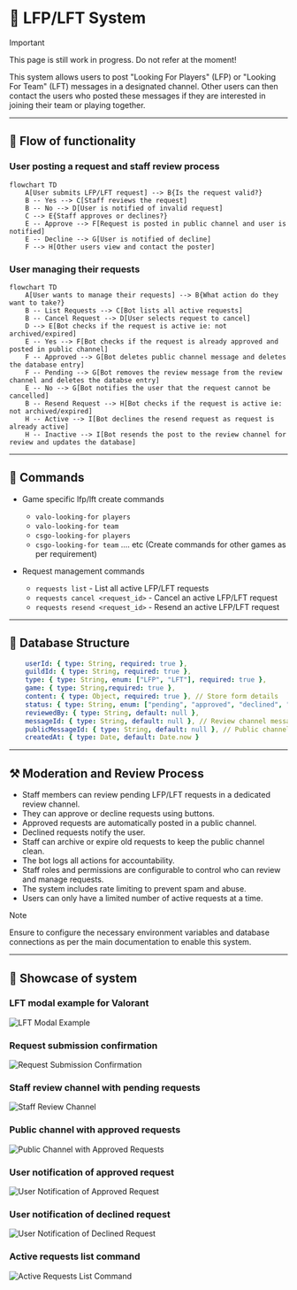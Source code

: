 # 🔎 LFP/LFT System

> [!IMPORTANT]
> This page is still work in progress. Do not refer at the moment!

This system allows users to post "Looking For Players" (LFP) or "Looking For Team" (LFT) messages in a designated channel. Other users can then contact the users who posted these messages if they are interested in joining their team or playing together.

---

## 🌊 Flow of functionality

### User posting a request and staff review process
```mermaid
flowchart TD
    A[User submits LFP/LFT request] --> B{Is the request valid?}
    B -- Yes --> C[Staff reviews the request]
    B -- No --> D[User is notified of invalid request]
    C --> E{Staff approves or declines?}
    E -- Approve --> F[Request is posted in public channel and user is notified]
    E -- Decline --> G[User is notified of decline]
    F --> H[Other users view and contact the poster]
```

### User managing their requests
```mermaid
flowchart TD
    A[User wants to manage their requests] --> B{What action do they want to take?}
    B -- List Requests --> C[Bot lists all active requests]
    B -- Cancel Request --> D[User selects request to cancel]
    D --> E[Bot checks if the request is active ie: not archived/expired]
    E -- Yes --> F[Bot checks if the request is already approved and posted in public channel]
    F -- Approved --> G[Bot deletes public channel message and deletes the database entry]
    F -- Pending --> G[Bot removes the review message from the review channel and deletes the databse entry]
    E -- No --> G[Bot notifies the user that the request cannot be cancelled]
    B -- Resend Request --> H[Bot checks if the request is active ie: not archived/expired]
    H -- Active --> I[Bot declines the resend request as request is already active]
    H -- Inactive --> I[Bot resends the post to the review channel for review and updates the database]
```

---

## 🤖 Commands
- Game specific lfp/lft create commands
    - `valo-looking-for players`
    - `valo-looking-for team`
    - `csgo-looking-for players`
    - `csgo-looking-for team` .... etc (Create commands for other games as per requirement)

- Request management commands
    - `requests list` - List all active LFP/LFT requests
    - `requests cancel <request_id>` - Cancel an active LFP/LFT request
    - `requests resend <request_id>` - Resend an active LFP/LFT request

---

## 📅 Database Structure
```yaml
    userId: { type: String, required: true },
    guildId: { type: String, required: true },
    type: { type: String, enum: ["LFP", "LFT"], required: true },
    game: { type: String,required: true },
    content: { type: Object, required: true }, // Store form details
    status: { type: String, enum: ["pending", "approved", "declined", "archived", "expired"], default: "pending" },
    reviewedBy: { type: String, default: null },
    messageId: { type: String, default: null }, // Review channel message
    publicMessageId: { type: String, default: null }, // Public channel message
    createdAt: { type: Date, default: Date.now }
```

---

## ⚒️ Moderation and Review Process
- Staff members can review pending LFP/LFT requests in a dedicated review channel.
- They can approve or decline requests using buttons.
- Approved requests are automatically posted in a public channel.
- Declined requests notify the user.
- Staff can archive or expire old requests to keep the public channel clean.
- The bot logs all actions for accountability.
- Staff roles and permissions are configurable to control who can review and manage requests.
- The system includes rate limiting to prevent spam and abuse.
- Users can only have a limited number of active requests at a time.

> [!NOTE]
> Ensure to configure the necessary environment variables and database connections as per the main documentation to enable this system.

---

## 📸 Showcase of system

### LFT modal example for Valorant
![LFT Modal Example](./assets/lfp-lft-system/lft-modal-valorant.png)

### Request submission confirmation
![Request Submission Confirmation](./assets/lfp-lft-system/request-submission-confirmation.png)

### Staff review channel with pending requests
![Staff Review Channel](./assets/lfp-lft-system/staff-review-channel.png)

### Public channel with approved requests
![Public Channel with Approved Requests](./assets/lfp-lft-system/public-channel-approved-requests.png)

### User notification of approved request
![User Notification of Approved Request](./assets/lfp-lft-system/user-notification-approved-request.png)

### User notification of declined request
![User Notification of Declined Request](./assets/lfp-lft-system/user-notification-declined-request.png)

### Active requests list command
![Active Requests List Command](./assets/lfp-lft-system/active-requests-list-command.png)

